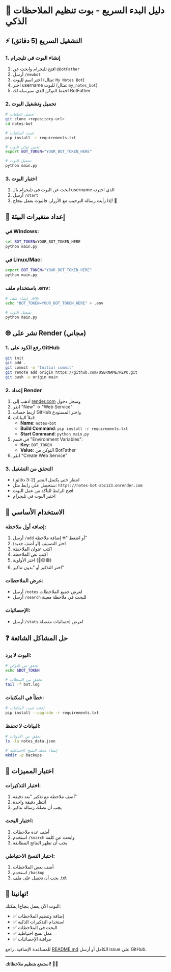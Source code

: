 # 🚀 دليل البدء السريع - بوت تنظيم الملاحظات الذكي

## ⚡ التشغيل السريع (5 دقائق)

### 1. إنشاء البوت في تليجرام
1. افتح تليجرام وابحث عن `@BotFather`
2. أرسل `/newbot`
3. اختر اسم للبوت (مثال: `My Notes Bot`)
4. اختر username للبوت (مثال: `my_notes_bot`)
5. احفظ التوكن الذي سيرسله لك BotFather

### 2. تحميل وتشغيل البوت

```bash
# تحميل الملفات
git clone <repository-url>
cd notes-bot

# تثبيت المكتبات
pip install -r requirements.txt

# تعيين توكن البوت
export BOT_TOKEN="YOUR_BOT_TOKEN_HERE"

# تشغيل البوت
python main.py
```

### 3. اختبار البوت
1. ابحث عن البوت في تليجرام بالـ username الذي اخترته
2. أرسل `/start`
3. إذا رأيت رسالة الترحيب مع الأزرار، فالبوت يعمل بنجاح! 🎉

## 🔧 إعداد متغيرات البيئة

### في Windows:
```cmd
set BOT_TOKEN=YOUR_BOT_TOKEN_HERE
python main.py
```

### في Linux/Mac:
```bash
export BOT_TOKEN="YOUR_BOT_TOKEN_HERE"
python main.py
```

### باستخدام ملف .env:
```bash
# إنشاء ملف .env
echo "BOT_TOKEN=YOUR_BOT_TOKEN_HERE" > .env

# تشغيل البوت
python main.py
```

## 🌐 نشر على Render (مجاني)

### 1. رفع الكود على GitHub
```bash
git init
git add .
git commit -m "Initial commit"
git remote add origin https://github.com/USERNAME/REPO.git
git push -u origin main
```

### 2. إعداد Render
1. اذهب إلى [render.com](https://render.com) وسجل دخول
2. انقر "New" → "Web Service"
3. اربط حساب GitHub واختر المستودع
4. املأ البيانات:
   - **Name**: `notes-bot`
   - **Build Command**: `pip install -r requirements.txt`
   - **Start Command**: `python main.py`
5. في قسم "Environment Variables":
   - **Key**: `BOT_TOKEN`
   - **Value**: التوكن من BotFather
6. انقر "Create Web Service"

### 3. التحقق من التشغيل
- انتظر حتى يكتمل النشر (2-3 دقائق)
- ستحصل على رابط مثل: `https://notes-bot-abc123.onrender.com`
- افتح الرابط للتأكد من عمل البوت
- اختبر البوت في تليجرام

## 🎯 الاستخدام الأساسي

### إضافة أول ملاحظة:
1. أرسل `/add` أو اضغط "➕ إضافة ملاحظة"
2. اختر التصنيف (أو أضف جديد)
3. اكتب عنوان الملاحظة
4. اكتب نص الملاحظة  
5. اختر الأولوية (🔴🟡🟢)
6. اختر التذكير أو "بدون تذكير"

### عرض الملاحظات:
- أرسل `/notes` لعرض جميع الملاحظات
- أرسل `/search` للبحث في ملاحظة معينة

### الإحصائيات:
- أرسل `/stats` لعرض إحصائيات مفصلة

## ❓ حل المشاكل الشائعة

### البوت لا يرد:
```bash
# تحقق من التوكن
echo $BOT_TOKEN

# تحقق من السجلات
tail -f bot.log
```

### خطأ في المكتبات:
```bash
# إعادة تثبيت المكتبات
pip install --upgrade -r requirements.txt
```

### البيانات لا تحفظ:
```bash
# تحقق من الأذونات
ls -la notes_data.json

# إنشاء مجلد النسخ الاحتياطية
mkdir -p backups
```

## 📱 اختبار المميزات

### اختبار التذكيرات:
1. أضف ملاحظة مع تذكير "بعد دقيقة"
2. انتظر دقيقة واحدة
3. يجب أن تصلك رسالة تذكير

### اختبار البحث:
1. أضف عدة ملاحظات
2. استخدم `/search` وابحث عن كلمة
3. يجب أن تظهر النتائج المطابقة

### اختبار النسخ الاحتياطي:
1. أضف بعض الملاحظات
2. استخدم `/backup`
3. يجب أن تحصل على ملف .txt

## 🎉 تهانينا!

البوت الآن يعمل بنجاح! يمكنك:
- ✅ إضافة وتنظيم الملاحظات
- ✅ استخدام التذكيرات الذكية  
- ✅ البحث في الملاحظات
- ✅ عمل نسخ احتياطية
- ✅ مراقبة الإحصائيات

للمساعدة الإضافية، راجع [README.md](README.md) الكامل أو أرسل issue على GitHub.

---
**استمتع بتنظيم ملاحظاتك! 📝✨**